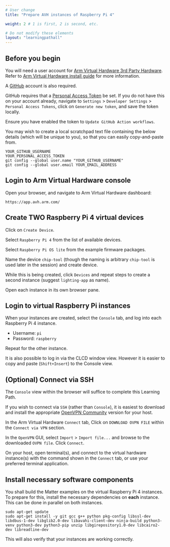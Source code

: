 ```yaml
---
# User change
title: "Prepare AVH instances of Raspberry Pi 4"

weight: 2 # 1 is first, 2 is second, etc.

# Do not modify these elements
layout: "learningpathall"
---
```


## Before you begin

You will need a user account for [Arm Virtual Hardware 3rd Party Hardware](https://avh.arm.com/). Refer to [Arm Virtual Hardware install guide](/install-guides/avh#thirdparty) for more information.

A [GitHub](https://github.com) account is also required.

GitHub requires that a [Personal Access Token](https://docs.github.com/en/authentication/keeping-your-account-and-data-secure/creating-a-personal-access-token) be set. If you do not have this on your account already, navigate to `Settings` > `Developer Settings` > `Personal Access Tokens`, click on `Generate new token`, and save the token locally.

Ensure you have enabled the token to `Update GitHub Action workflows`.

You may wish to create a local scratchpad text file containing the below details (which will be unique to you), so that you can easily copy-and-paste from.

```
YOUR_GITHUB_USERNAME
YOUR_PERSONAL_ACCESS_TOKEN
git config --global user.name "YOUR_GITHUB_USERNAME"
git config --global user.email YOUR_EMAIL_ADDRESS
```

## Login to Arm Virtual Hardware console

Open your browser, and navigate to Arm Virtual Hardware dashboard:
```console
https://app.avh.arm.com/
```
## Create TWO Raspberry Pi 4 virtual devices

Click on `Create Device`.

Select `Raspberry Pi 4` from the list of available devices.

Select `Raspberry Pi OS lite` from the example firmware packages.

Name the device `chip-tool` (though the naming is arbitrary `chip-tool` is used later in the session) and create device.

While this is being created, click `Devices` and repeat steps to create a second instance (suggest `lighting-app` as name).

Open each instance in its own browser pane.

## Login to virtual Raspberry Pi instances

When your instances are created, select the `Console` tab, and log into each Raspberry Pi 4 instance.

- Username: `pi`
- Password: `raspberry`

Repeat for the other instance.

It is also possible to log in via the CLCD window view. However it is easier to copy and paste (`Shift+Insert`) to the Console view.

## (Optional) Connect via SSH

The `Console` view within the browser will suffice to complete this Learning Path.

If you wish to connect via `SSH` (rather than `Console`), it is easiest to download and install the appropriate [OpenVPN Community](https://openvpn.net/community-downloads) version for your host.

In the Arm Virtual Hardware `Connect` tab, Click on `DOWNLOAD OVPN FILE` within the `Connect via VPN` section.

In the `OpenVPN` GUI, select `Import` > `Import file...` and browse to the downloaded `OVPN file`. Click `Connect`.

On your host, open terminal(s), and connect to the virtual hardware instance(s) with the command shown in the `Connect` tab, or use your preferred terminal application.

## Install necessary software components

You shall build the Matter examples on the virtual Raspberry Pi 4 instances. To prepare for this, install the necessary dependencies on **each** instance. This can be done in parallel on both instances.
```console
sudo apt-get update
sudo apt-get install -y git gcc g++ python pkg-config libssl-dev libdbus-1-dev libglib2.0-dev libavahi-client-dev ninja-build python3-venv python3-dev python3-pip unzip libgirepository1.0-dev libcairo2-dev libreadline-dev
```
This will also verify that your instances are working correctly.

